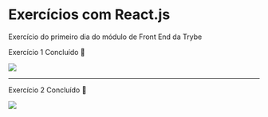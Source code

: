 # Exercícios com React.js
Exercício do primeiro dia do módulo de Front End da Trybe

Exercício 1 Concluído 🚀

<img src="https://user-images.githubusercontent.com/66562954/161663859-563e6e42-cf25-46e4-9fb5-77a12fb4e3e9.png" />
<hr/>

Exercício 2 Concluído 🚀

<img src="https://user-images.githubusercontent.com/66562954/161996212-c1437819-4b61-4418-b734-d992d400f682.png" />

